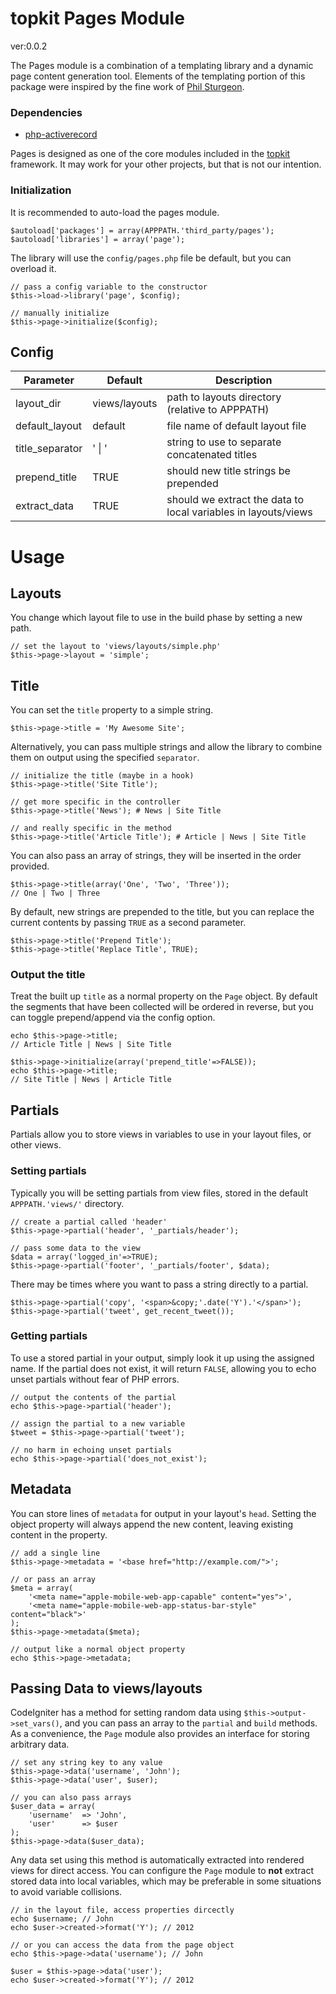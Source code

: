 topkit Pages Module
====================

ver:0.0.2

The Pages module is a combination of a templating library and a
dynamic page content generation tool. Elements of the templating
portion of this package were inspired by the fine work of [Phil
Sturgeon](https://github.com/philsturgeon/codeigniter-template).

### Dependencies

* [php-activerecord](https://github.com/topicdesign/php-activerecord-spark)

Pages is designed as one of the core modules included in the
[topkit][tk] framework. It may work for your other projects, but that is
not our intention.

### Initialization

It is recommended to auto-load the pages module.

    $autoload['packages'] = array(APPPATH.'third_party/pages');
    $autoload['libraries'] = array('page');

The library will use the `config/pages.php` file be default, but you can
overload it.

    // pass a config variable to the constructor
    $this->load->library('page', $config);

    // manually initialize
    $this->page->initialize($config);

## Config

| Parameter       | Default       | Description                                                    |
| --------        | -------       | -----------                                                    |
| layout_dir      | views/layouts | path to layouts directory (relative to APPPATH)                |
| default_layout  | default       | file name of default layout file                               |
| title_separator | ' &#124; '    | string to use to separate concatenated titles                  |
| prepend_title   | TRUE          | should new title strings be prepended                          |
| extract_data    | TRUE          | should we extract the data to local variables in layouts/views |

# Usage

## Layouts

You change which layout file to use in the build phase by setting a new path.

    // set the layout to 'views/layouts/simple.php'
    $this->page->layout = 'simple';

## Title

You can set the `title` property to a simple string.

    $this->page->title = 'My Awesome Site';

Alternatively, you can pass multiple strings and allow the library to
combine them on output using the specified `separator`.

    // initialize the title (maybe in a hook)
    $this->page->title('Site Title');

    // get more specific in the controller
    $this->page->title('News'); # News | Site Title

    // and really specific in the method
    $this->page->title('Article Title'); # Article | News | Site Title

You can also pass an array of strings, they will be inserted in the
order provided.

    $this->page->title(array('One', 'Two', 'Three'));
    // One | Two | Three

By default, new strings are prepended to the title, but you can replace
the current contents by passing `TRUE` as a second parameter.

    $this->page->title('Prepend Title');
    $this->page->title('Replace Title', TRUE); 
    

### Output the title

Treat the built up `title` as a normal property on the `Page` object.
By default the segments that have been collected will be ordered in
reverse, but you can toggle prepend/append via the config option.
  
    echo $this->page->title;
    // Article Title | News | Site Title

    $this->page->initialize(array('prepend_title'=>FALSE));
    echo $this->page->title;
    // Site Title | News | Article Title
    

## Partials

Partials allow you to store views in variables to use in your layout
files, or other views.

### Setting partials

Typically you will be setting partials from view files, stored in the
default `APPPATH.'views/'` directory.

    // create a partial called 'header'
    $this->page->partial('header', '_partials/header');

    // pass some data to the view
    $data = array('logged_in'=>TRUE);
    $this->page->partial('footer', '_partials/footer', $data);

There may be times where you want to pass a string directly to a partial.

    $this->page->partial('copy', '<span>&copy;'.date('Y').'</span>');
    $this->page->partial('tweet', get_recent_tweet());

### Getting partials

To use a stored partial in your output, simply look it up using the
assigned name. If the partial does not exist, it will return `FALSE`,
allowing you to echo unset partials without fear of PHP errors.

    // output the contents of the partial
    echo $this->page->partial('header');

    // assign the partial to a new variable
    $tweet = $this->page->partial('tweet');

    // no harm in echoing unset partials
    echo $this->page->partial('does_not_exist');

## Metadata

You can store lines of `metadata` for output in your layout's `head`.
Setting the object property will always append the new content, leaving
existing content in the property.

    // add a single line
    $this->page->metadata = '<base href="http://example.com/">';

    // or pass an array
    $meta = array(
        '<meta name="apple-mobile-web-app-capable" content="yes">',
        '<meta name="apple-mobile-web-app-status-bar-style" content="black">'
    );
    $this->page->metadata($meta);

    // output like a normal object property
    echo $this->page->metadata;

## Passing Data to views/layouts

CodeIgniter has a method for setting random data using
`$this->output->set_vars()`, and you can pass an array to the `partial`
and `build` methods. As a convenience, the `Page` module also provides
an interface for storing arbitrary data.

    // set any string key to any value
    $this->page->data('username', 'John');
    $this->page->data('user', $user);

    // you can also pass arrays
    $user_data = array(
        'username'  => 'John',
        'user'      => $user
    );
    $this->page->data($user_data);

Any data set using this method is automatically extracted into rendered
views for direct access. You can configure the `Page` module to **not**
extract stored data into local variables, which may be preferable in
some situations to avoid variable collisions.

    // in the layout file, access properties dircectly
    echo $username; // John
    echo $user->created->format('Y'); // 2012

    // or you can access the data from the page object
    echo $this->page->data('username'); // John

    $user = $this->page->data('user');
    echo $user->created->format('Y'); // 2012


[tk]: http://github.com/topicdesign/topkit
